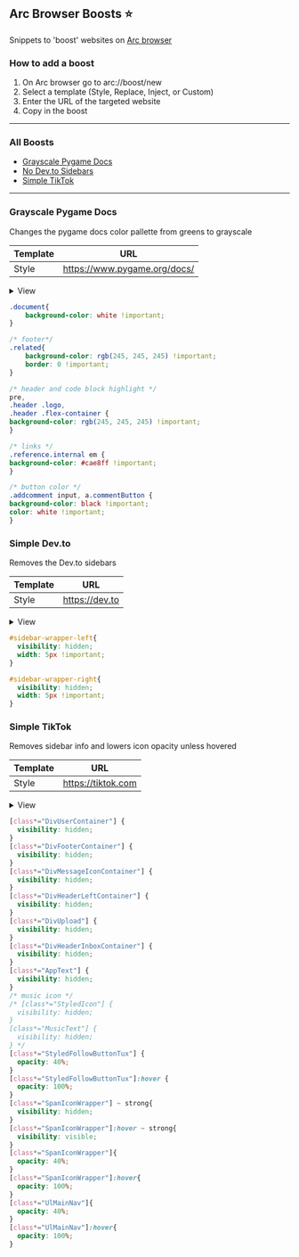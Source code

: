## Arc Browser Boosts ⭐

Snippets to 'boost' websites on [Arc browser](https://arc.net/)

### How to add a boost

1. On Arc browser go to arc://boost/new
2. Select a template (Style, Replace, Inject, or Custom)
3. Enter the URL of the targeted website
4. Copy in the boost

----

### All Boosts

- [Grayscale Pygame Docs](#grayscale-pygame-docs)
- [No Dev.to Sidebars](#simple-devto)
- [Simple TikTok](#simple-tiktok) 

----

### Grayscale Pygame Docs

Changes the pygame docs color pallette from greens to grayscale

| Template | URL                          |
| -------- | ---------------------------- |
| Style    | https://www.pygame.org/docs/ |


<details>
<summary>View</summary>
    
<img width="1272" alt="pygame docs" src="https://github.com/dejmedus/arc-boosts/assets/59973863/5b576734-fc18-4092-9d7a-7659c1a6d708">

</details>

```css
.document{
    background-color: white !important;
}

/* footer*/
.related{
    background-color: rgb(245, 245, 245) !important;
    border: 0 !important;
}

/* header and code block highlight */
pre,
.header .logo,
.header .flex-container {
background-color: rgb(245, 245, 245) !important;
}

/* links */
.reference.internal em {
background-color: #cae8ff !important;
}

/* button color */
.addcomment input, a.commentButton {
background-color: black !important;
color: white !important;
}
```

### Simple Dev.to

Removes the Dev.to sidebars

| Template | URL            |
| -------- | -------------- |
| Style    | https://dev.to |

<details>
<summary>View</summary>
    
<img width="1274" alt="devto" src="https://github.com/dejmedus/arc-boosts/assets/59973863/d62f902e-40f1-433c-ba84-5a9faa6188aa">

</details>

```css
#sidebar-wrapper-left{
  visibility: hidden;
  width: 5px !important;
}

#sidebar-wrapper-right{
  visibility: hidden;
  width: 5px !important;
}
```

### Simple TikTok

Removes sidebar info and lowers icon opacity unless hovered

| Template | URL                |
| -------- | ------------------ |
| Style    | https://tiktok.com |

<details>
<summary>View</summary>
    

</details>

```css
[class*="DivUserContainer"] {
  visibility: hidden;
}
[class*="DivFooterContainer"] {
  visibility: hidden;
}
[class*="DivMessageIconContainer"] {
  visibility: hidden;
}
[class*="DivHeaderLeftContainer"] {
  visibility: hidden;
}
[class*="DivUpload"] {
  visibility: hidden;
}
[class*="DivHeaderInboxContainer"] {
  visibility: hidden;
}
[class*="AppText"] {
  visibility: hidden;
}
/* music icon */
/* [class*="StyledIcon"] {
  visibility: hidden;
}
[class*="MusicText"] {
  visibility: hidden;
} */
[class*="StyledFollowButtonTux"] {
  opacity: 40%;
}
[class*="StyledFollowButtonTux"]:hover {
  opacity: 100%;
}
[class*="SpanIconWrapper"] ~ strong{
  visibility: hidden;
}
[class*="SpanIconWrapper"]:hover ~ strong{
  visibility: visible;
}
[class*="SpanIconWrapper"]{
  opacity: 40%;
}
[class*="SpanIconWrapper"]:hover{
  opacity: 100%;
}
[class*="UlMainNav"]{
  opacity: 40%;
}
[class*="UlMainNav"]:hover{
  opacity: 100%;
}

```
